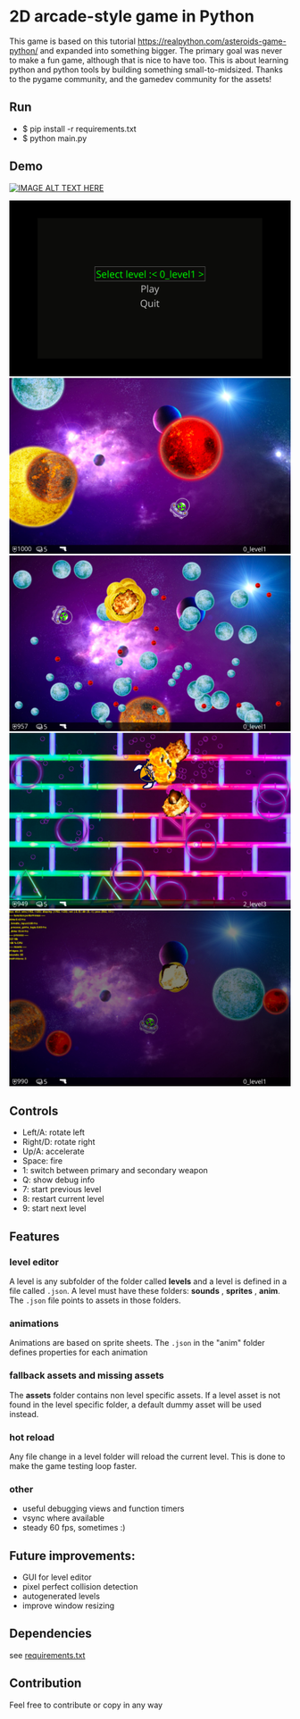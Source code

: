 

# 2D arcade-style game in Python

This game is based on this tutorial https://realpython.com/asteroids-game-python/ 
and expanded into something bigger. The primary goal was never to make a fun game, 
although that is nice to have too. This is about learning python and python tools by building something 
small-to-midsized. Thanks to the pygame community, and the gamedev community for the assets!

## Run

* $ pip install -r requirements.txt
* $ python main.py


## Demo

[![IMAGE ALT TEXT HERE](https://img.youtube.com/vi/4N_aj_BWbys/0.jpg)](https://www.youtube.com/watch?v=4N_aj_BWbys)

![](docs/menu.png)
![](docs/gameplay1.png)
![](docs/gameplay2.png)
![](docs/gameplay3.png)
![](docs/debug.png)



## Controls

* Left/A: rotate left  
* Right/D: rotate right  
* Up/A: accelerate  
* Space: fire   
* 1: switch between primary and secondary weapon
* Q: show debug info
* 7: start previous level
* 8: restart current level
* 9: start next level

## Features

### level editor
A level is any subfolder of the folder called **levels** and a level is defined in a file called `.json`.
A level must have these folders: **sounds** , **sprites** , **anim**.
The `.json` file points to assets in those folders.

### animations
Animations are based on sprite sheets. The `.json` in the "anim" folder
defines properties for each animation

### fallback assets and missing assets
The **assets** folder contains non level specific assets. 
If a level asset is not found in the level specific folder, a default dummy asset will be used instead.

### hot reload
Any file change in a level folder will reload the current level. 
This is done to make the game testing loop faster.

### other
* useful debugging views and function timers
* vsync where available
* steady 60 fps, sometimes :)

## Future improvements:
* GUI for level editor
* pixel perfect collision detection
* autogenerated levels
* improve window resizing


## Dependencies	
see [requirements.txt](requirements.txt)

## Contribution

Feel free to contribute or copy in any way